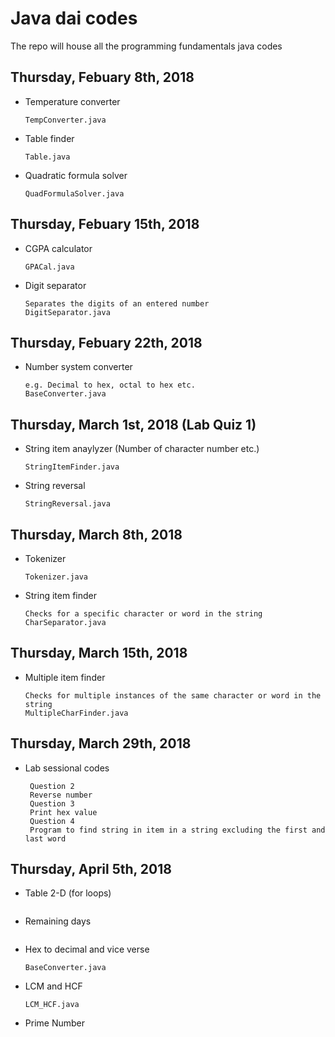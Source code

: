 # Java dai codes
The repo will house all the programming fundamentals java codes
## Thursday, Febuary 8th, 2018
- Temperature converter
  ```
  TempConverter.java
  ```
- Table finder
  ```
  Table.java
  ```
- Quadratic formula solver
  ```
  QuadFormulaSolver.java
  ```
## Thursday, Febuary 15th, 2018
- CGPA calculator
  ```
  GPACal.java
  ```
- Digit separator
  ```
  Separates the digits of an entered number
  DigitSeparator.java
  ```
## Thursday, Febuary 22th, 2018
- Number system converter
  ```
  e.g. Decimal to hex, octal to hex etc.
  BaseConverter.java
  ```
## Thursday, March 1st, 2018 (Lab Quiz 1)
- String item anaylyzer (Number of character number etc.)
  ```
  StringItemFinder.java  
  ```
- String reversal
  ```
  StringReversal.java
  
  ```
## Thursday, March 8th, 2018
- Tokenizer
  ```
  Tokenizer.java
  ```
- String item finder
  ```
  Checks for a specific character or word in the string
  CharSeparator.java
  ```
## Thursday, March 15th, 2018
- Multiple item finder
  ```
  Checks for multiple instances of the same character or word in the string
  MultipleCharFinder.java
  ```

## Thursday, March 29th, 2018
- Lab sessional codes
  ```
   Question 2
   Reverse number
   Question 3
   Print hex value
   Question 4
   Program to find string in item in a string excluding the first and last word
  ```
## Thursday, April 5th, 2018
- Table 2-D (for loops)
  ```
  ```
- Remaining days
  ```
  ```
- Hex to decimal and vice verse
  ```
  BaseConverter.java
  ```
- LCM and HCF
  ```
  LCM_HCF.java
  ```
- Prime Number 
  ```
  ```
